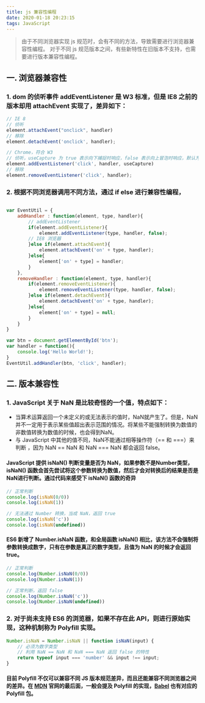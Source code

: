```yaml
---
title: js 兼容性编程 
date: 2020-01-18 20:23:15
tags: JavaScript
---
```


> 由于不同浏览器实现 js 规范时，会有不同的方法，导致需要进行浏览器兼容性编程。
> 对于不同 js 规范版本之间，有些新特性在旧版本不支持，也需要进行版本兼容性编程。

<!-- more -->

## 一. 浏览器兼容性
### 1. dom 的侦听事件 addEventListener 是 W3 标准，但是 IE8 之前的版本却用 attachEvent 实现了，差异如下：
```js
// IE 8
// 侦听
element.attachEvent("onclick", handler)
// 移除
element.detachEvent('onclick', handler);

// Chrome，符合 W3
// 侦听，useCapture 为 true 表示向下捕捉时响应，false 表示向上冒泡时响应，默认为 false
element.addEventListener('click', handler, useCapture)
// 移除
element.removeEventListener('click', handler);
```

### 2. 根据不同浏览器调用不同方法，通过 if else 进行兼容性编程，

```js

var EventUtil = {
    addHandler : function(element, type, handler){
    	// addEventListener 
        if(element.addEventListener){
            element.addEventListener(type, handler, false);
        // IE8 浏览器
        }else if(element.attachEvent){
            element.attachEvent('on' + type, handler);
        }else{
            element['on' + type] = handler;
        }
    },
    removeHandler : function(element, type, handler){
        if(element.removeEventListener){
            element.removeEventListener(type, handler, false);
        }else if(element.detachEvent){
            element.detachEvent('on' + type, handler);
        }else{
            element['on' + type] = null;
        }
    }
}

var btn = document.getElementById('btn');
var handler = function(){
    console.log('Hello World!');
}
EventUtil.addHandler(btn, 'click', handler);

 ```

## 二. 版本兼容性

### 1. JavaScript 关于 NaN 是比较奇怪的一个值，特点如下：
- 当算术运算返回一个未定义的或无法表示的值时，NaN就产生了。但是，NaN并不一定用于表示某些值超出表示范围的情况。将某些不能强制转换为数值的非数值转换为数值的时候，也会得到NaN。
- 与 JavaScript 中其他的值不同，NaN不能通过相等操作符（== 和 ===）来判断 ，因为 NaN == NaN 和 NaN === NaN 都会返回 false。

#### JavaScript 提供 isNaN() 判断变量是否为 NaN，如果参数不是Number类型， isNaN() 函数会首先尝试将这个参数转换为数值，然后才会对转换后的结果是否是NaN进行判断。通过代码来感受下 isNaN() 函数的奇异

```js
// 正常判断
console.log(isNaN(0/0))
console.log(isNaN(1))

// 无法通过 Number 转换，当成 NaN，返回 true
console.log(isNaN('c')) 
console.log(isNaN(undefined))

```

#### ES6 新增了 Number.isNaN 函数，和全局函数 isNaN() 相比，该方法不会强制将参数转换成数字，只有在参数是真正的数字类型，且值为 NaN 的时候才会返回 true。
```js
// 正常判断
console.log(Number.isNaN(0/0))
console.log(Number.isNaN(1))

// 正常判断，返回 false
console.log(Number.isNaN('c')) 
console.log(Number.isNaN(undefined)) 
```


### 2. 对于尚未支持 ES6 的浏览器，如果不存在此 API，则进行原始实现，这种机制称为 Polyfill 实现。

```js
Number.isNaN = Number.isNaN || function isNaN(input) {
	// 必须为数字类型
	// 利用 NaN == NaN 和 NaN === NaN 返回 false 的特性
    return typeof input === 'number' && input !== input;
}
```

#### 目前 Polyfill 不仅可以兼容不同 JS 版本规范差异，而且还能兼容不同浏览器之间的差异。在 [MDN](https://developer.mozilla.org/zh-CN/docs/Web/JavaScript/Reference/Global_Objects/Number/isNaN) 官网的最后面，一般会提及 Polyfill 的实现，[Babel](https://babeljs.io/docs/en/babel-polyfill#docsNav) 也有对应的 Polyfill 包。